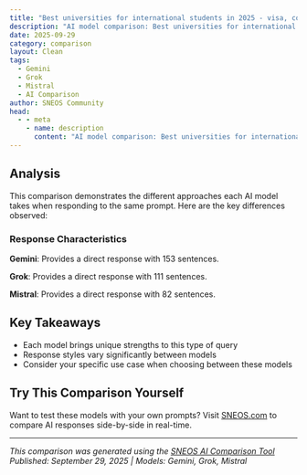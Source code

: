 ```yaml
---
title: "Best universities for international students in 2025 - visa, cost, and career prospects"
description: "AI model comparison: Best universities for international students in 2025 - visa, cost, and career prospects..."
date: 2025-09-29
category: comparison
layout: Clean
tags:
  - Gemini
  - Grok
  - Mistral
  - AI Comparison
author: SNEOS Community
head:
  - - meta
    - name: description
      content: "AI model comparison: Best universities for international students in 2025 - visa, cost, and career prospects..."
---
```


<ChatComparison
  title="Best universities for international students in 2025 - visa, cost, and career prospects"
  prompt="Best universities for international students in 2025 - visa, cost, and career prospects"
  :responses='{"Gemini": "Okay, let\u0027s break down the best universities for international students in 2025, focusing on visa considerations, cost, and career prospects. This is a complex topic because \u0022best\u0022 is subjective and depends on the student\u0027s field of study, academic profile, financial situation, and career goals. I\u0027ll provide a framework and some top contenders, along with the key factors to consider for each.\n\n**Key Factors to Consider**\n\nBefore diving into specific universities, let\u0027s outline the key criteria:\n\n* **Visa Requirements and Support:**\n * **Visa Sponsorship:** Does the university readily sponsor student visas (F-1 in the US, Tier 4 in the UK, etc.)?\n * **Visa Assistance:** Does the university have a dedicated international student office that provides comprehensive support with the visa application process, extensions, and related issues?\n * **Post-Study Work Options:** Does the country/university offer pathways for international graduates to remain and work after graduation (e.g., OPT in the US, Graduate Route in the UK, Post-Graduation Work Permit in Canada, etc.)?\n* **Cost of Attendance:**\n * **Tuition Fees:** International student tuition fees vary significantly.\n * **Living Expenses:** Consider the cost of housing, food, transportation, and other necessities in the university\u0027s location. Major cities are generally more expensive.\n * **Financial Aid and Scholarships:** Explore scholarships specifically for international students, university-specific grants, and external funding opportunities.\n* **Academic Reputation and Program Quality:**\n * **Rankings:** While rankings aren\u0027t everything, they can provide a general indication of a university\u0027s academic standing. Look at global rankings (QS World University Rankings, Times Higher Education World University Rankings, US News \u0026 World Report) and subject-specific rankings.\n * **Faculty Expertise:** Research the professors in your field of interest. Are they leaders in their area? Do they have strong research profiles?\n * **Curriculum and Research Opportunities:** Does the program offer a rigorous curriculum, research opportunities, internships, and other experiential learning experiences?\n* **Career Prospects:**\n * **Internship and Job Placement Rates:** What percentage of international students secure internships or jobs after graduation?\n * **Industry Connections:** Does the university have strong relationships with employers in your field?\n * **Career Services:** Does the university offer career counseling, resume workshops, interview preparation, and other career services tailored to international students?\n * **Location:** Is the university located in a region with a strong job market for your field of study?\n* **Campus Life and Support Services:**\n * **International Student Community:** Does the university have a large and active international student community?\n * **Cultural Integration Programs:** Does the university offer programs to help international students adjust to the local culture?\n * **Health and Wellbeing Services:** Access to quality healthcare and mental health support is crucial.\n* **Safety and Security:**\n * Consider the safety of the university\u0027s location and the campus security measures in place.\n\n**Top Universities (and Considerations)**\n\nHere are some top university options categorized by country, keeping in mind the factors above. This is not an exhaustive list, and I encourage you to research universities specific to your field of study.\n\n**United States**\n\n* **Massachusetts Institute of Technology (MIT):**\n * **Strengths:** World-renowned for STEM fields (science, technology, engineering, and mathematics). Excellent research opportunities, strong industry connections.\n * **Visa:** Strong support for international students. OPT (Optional Practical Training) and STEM OPT extension available.\n * **Cost:** Very high tuition. Competitive financial aid available.\n * **Career:** Excellent career prospects in tech, engineering, finance, and other fields.\n* **Stanford University:**\n * **Strengths:** Similar to MIT, strong in STEM and also highly regarded for business, law, and humanities. Located in Silicon Valley.\n * **Visa:** Strong support for international students. OPT and STEM OPT extension available.\n * **Cost:** Very high tuition. Competitive financial aid available.\n * **Career:** Excellent career prospects, especially in tech and entrepreneurship.\n* **Harvard University:**\n * **Strengths:** Exceptional reputation across all disciplines. Strong in law, business, medicine, and humanities.\n * **Visa:** Strong support for international students. OPT available.\n * **Cost:** Very high tuition. Generous financial aid available.\n * **Career:** Excellent career prospects in a wide range of fields.\n* **California Institute of Technology (Caltech):**\n * **Strengths:** Highly focused on science and engineering. Small class sizes, intense research environment.\n * **Visa:** Strong support for international students. OPT and STEM OPT extension available.\n * **Cost:** High tuition. Financial aid available.\n * **Career:** Excellent career prospects in research and industry.\n\n**Important Considerations for the US:**\n\n* **High Cost:** US universities are generally very expensive for international students. Thoroughly research financial aid options.\n* **Visa Uncertainty:** US immigration policies can be subject to change. Stay informed about the latest regulations.\n* **OPT/STEM OPT:** Take advantage of these post-study work opportunities to gain experience and potentially secure a permanent visa.\n\n**United Kingdom**\n\n* **University of Oxford:**\n * **Strengths:** World-renowned for humanities, social sciences, and sciences. Unique tutorial system.\n * **Visa:** Tier 4 (General) student visa. Graduate Route visa available for post-study work.\n * **Cost:** High tuition. Scholarships available, but competitive.\n * **Career:** Excellent career prospects in various fields, especially in the UK and Europe.\n* **University of Cambridge:**\n * **Strengths:** Similar to Oxford, exceptional reputation across all disciplines.\n * **Visa:** Tier 4 (General) student visa. Graduate Route visa available for post-study work.\n * **Cost:** High tuition. Scholarships available, but competitive.\n * **Career:** Excellent career prospects.\n* **Imperial College London:**\n * **Strengths:** Focus on science, engineering, medicine, and business.\n * **Visa:** Tier 4 (General) student visa. Graduate Route visa available for post-study work.\n * **Cost:** High tuition. Scholarships available.\n * **Career:** Excellent career prospects in STEM fields.\n* **University College London (UCL):**\n * **Strengths:** Strong in a wide range of subjects, including arts, humanities, sciences, and engineering.\n * **Visa:** Tier 4 (General) student visa. Graduate Route visa available for post-study work.\n * **Cost:** High tuition. Scholarships available.\n * **Career:** Excellent career prospects.\n\n**Important Considerations for the UK:**\n\n* **Shorter Programs:** Many UK master\u0027s programs are one year in length, which can be an advantage in terms of cost and time.\n* **Graduate Route:** The Graduate Route visa allows international graduates to stay and work in the UK for two years (or three years for PhD graduates).\n* **Living Costs in London:** London is an expensive city. Consider universities in other parts of the UK for lower living costs.\n\n**Canada**\n\n* **University of Toronto:**\n * **Strengths:** Strong in a wide range of disciplines, including medicine, engineering, and business.\n * **Visa:** Study permit required. Post-Graduation Work Permit (PGWP) available.\n * **Cost:** Lower tuition compared to the US and UK. Scholarships available.\n * **Career:** Good career prospects, especially in Toronto.\n* **University of British Columbia (UBC):**\n * **Strengths:** Strong in sciences, engineering, and environmental studies. Located in Vancouver.\n * **Visa:** Study permit required. Post-Graduation Work Permit (PGWP) available.\n * **Cost:** Lower tuition compared to the US and UK. Scholarships available.\n * **Career:** Good career prospects, especially in Vancouver.\n* **McGill University:**\n * **Strengths:** Located in Montreal, strong in medicine, law, and engineering.\n * **Visa:** Study permit required. Post-Graduation Work Permit (PGWP) available.\n * **Cost:** Lower tuition compared to the US and UK. Scholarships available.\n * **Career:** Good career prospects, especially in Montreal.\n\n**Important Considerations for Canada:**\n\n* **Post-Graduation Work Permit (PGWP):** The PGWP allows international graduates to work in Canada for up to three years after graduation. This is a popular pathway to permanent residency. The length of the PGWP depends on the length of the study program.\n* **Bilingualism (Quebec):** If you plan to study in Quebec, learning French can be an asset.\n\n**Australia**\n\n* **University of Melbourne:**\n * **Strengths:** Strong in a wide range of disciplines, including humanities, sciences, and engineering.\n * **Visa:** Student visa (subclass 500). Post-study work visa options available.\n * **Cost:** Relatively high tuition. Scholarships available.\n * **Career:** Good career prospects, especially in Australia.\n* **University of Sydney:**\n * **Strengths:** Similar to Melbourne, strong across many disciplines.\n * **Visa:** Student visa (subclass 500). Post-study work visa options available.\n * **Cost:** Relatively high tuition. Scholarships available.\n * **Career:** Good career prospects.\n\n**Important Considerations for Australia:**\n\n* **Distance:** Australia is a long way from many countries.\n* **Post-Study Work:** Australia offers various post-study work visa options, depending on the degree and field of study.\n* **Climate:** Australia has a warm climate.\n\n**Other Excellent Universities (by Country):**\n\n* **Switzerland:** ETH Zurich (Swiss Federal Institute of Technology Zurich), EPFL (\u00C9cole Polytechnique F\u00E9d\u00E9rale de Lausanne)\n* **Netherlands:** Delft University of Technology, University of Amsterdam\n* **Germany:** Technical University of Munich, Heidelberg University\n* **Singapore:** National University of Singapore (NUS), Nanyang Technological University (NTU)\n* **Hong Kong:** University of Hong Kong (HKU), The Hong Kong University of Science and Technology (HKUST)\n\n**Actionable Steps for You:**\n\n1. **Identify Your Field of Study:** The \u0022best\u0022 university depends heavily on your academic interests.\n2. **Research Programs:** Explore specific programs within your field at different universities. Look at the curriculum, faculty, research opportunities, and career services.\n3. **Check University Websites:** Visit the international student pages of each university\u0027s website for detailed information on visa requirements, tuition fees, scholarships, and application procedures.\n4. **Contact the International Student Office:** Reach out to the international student office at your target universities with any questions you have.\n5. **Attend Virtual Information Sessions:** Many universities host virtual information sessions for prospective international students.\n6. **Network:** Connect with current international students or alumni from your target universities to get their insights and advice.\n7. **Prepare a Strong Application:** Focus on your academic record, standardized test scores (if required), personal statement, and letters of recommendation.\n\n**Important Notes for 2025:**\n\n* **Visa Policies:** Immigration policies can change quickly. Stay updated on the latest visa regulations for your country of choice.\n* **Economic Conditions:** Global economic conditions can affect job markets and the availability of funding.\n* **University Responses to Global Events:** Universities may adjust their policies in response to global events (e.g., pandemics, geopolitical instability).\n\nBy carefully considering these factors and conducting thorough research, you can find the best university for your individual needs and aspirations. Good luck!\n", "Grok": "Choosing the best university as an international student involves considering several factors such as visa policies, affordability, academic reputation, post-graduation career opportunities, and support services for international students. While specific rankings and policies for 2025 are not fully available yet, I can provide insights based on current data (up to 2023) and trends that are likely to hold or evolve by 2025. Below is a curated list of some of the best universities for international students across popular study destinations like the US, UK, Canada, Australia, and Europe, with details on visa processes, costs, and career prospects.\n\n---\n\n### **Key Criteria for Selection**\n1. **Visa Policies**: Ease of obtaining a student visa and options for post-study work (PSW) visas.\n2. **Cost**: Tuition fees and living expenses, along with scholarship opportunities.\n3. **Career Prospects**: Employment rates, industry connections, and pathways to permanent residency (PR).\n4. **Support for International Students**: Services like language support, career counseling, and community integration.\n5. **Academic Reputation**: Based on global rankings like QS World University Rankings (2024).\n\n---\n\n### **Best Universities for International Students in 2025**\n\n#### **1. United States**\n- **Top Universities**:\n - **Massachusetts Institute of Technology (MIT)** - Known for STEM programs, innovation, and research.\n - **Stanford University** - Strong ties to Silicon Valley, ideal for tech and entrepreneurship careers.\n - **Harvard University** - Global prestige across disciplines, with extensive alumni networks.\n- **Visa Process**: International students need an F-1 visa. The process involves securing an I-20 form from the university and attending a visa interview. Post-graduation, the Optional Practical Training (OPT) program allows 12 months of work (extendable to 36 months for STEM graduates).\n- **Cost**: Tuition fees range from $30,000 to $60,000 per year at top universities. Living costs vary ($10,000\u2013$20,000 annually). Scholarships like Fulbright and university-specific merit-based aid are available.\n- **Career Prospects**: The US offers strong job opportunities, especially in tech, finance, and healthcare. H-1B visas are a pathway to work after OPT, though highly competitive. Average graduate salaries are high (e.g., $70,000\u002B for STEM fields).\n- **Note for 2025**: Policies may evolve depending on immigration reforms, so monitor updates via the US Citizenship and Immigration Services (USCIS) website.\n\n#### **2. United Kingdom**\n- **Top Universities**:\n - **University of Oxford** - World-class education in humanities, sciences, and research.\n - **University of Cambridge** - Known for academic rigor and innovation.\n - **Imperial College London** - Focus on STEM, with strong industry links.\n- **Visa Process**: A Tier 4 (General) Student Visa is required, renamed to Student Route. It\u2019s straightforward with a Confirmation of Acceptance for Studies (CAS) from the university. The Graduate Route allows 2 years (3 for PhD) of post-study work as of current policy.\n- **Cost**: Tuition fees for international students are \u00A315,000\u2013\u00A335,000 per year. Living costs are \u00A312,000\u2013\u00A315,000 annually in cities like London. Scholarships like Chevening and university-specific funding are available.\n- **Career Prospects**: The UK\u2019s Graduate Route is a major draw, allowing work without sponsorship. High demand for graduates in tech, finance, and healthcare. PR pathways exist via skilled worker visas.\n- **Note for 2025**: Brexit-related policy changes may affect visa rules; check the UK Home Office website for updates.\n\n#### **3. Canada**\n- **Top Universities**:\n - **University of Toronto** - Diverse programs and strong research output.\n - **University of British Columbia (UBC)** - Known for sustainability and innovation.\n - **McGill University** - Prestigious programs in medicine, law, and engineering.\n- **Visa Process**: Requires a study permit, applied via Immigration, Refugees and Citizenship Canada (IRCC). Processing is relatively fast (3\u20136 weeks). Post-Graduation Work Permit (PGWP) offers up to 3 years of work after studies.\n- **Cost**: Tuition fees range from CAD 20,000\u201340,000 per year. Living costs are CAD 10,000\u201315,000 annually. Scholarships like Vanier Canada Graduate Scholarships are available.\n- **Career Prospects**: Canada\u2019s immigration-friendly policies make it a top choice. PGWP leads to Canadian Experience Class (CEC) under Express Entry for PR. High demand in tech, healthcare, and engineering (average starting salary CAD 50,000\u002B).\n- **Note for 2025**: Canada may adjust study permit caps due to housing concerns; stay updated via IRCC announcements.\n\n#### **4. Australia**\n- **Top Universities**:\n - **Australian National University (ANU)** - Strong in research and public policy.\n - **University of Melbourne** - Known for medicine, arts, and sciences.\n - **University of Sydney** - Prestigious programs with global recognition.\n- **Visa Process**: Subclass 500 Student Visa is required. Processing takes 4\u201312 weeks. Post-study work visa offers 2\u20134 years of work based on qualification level.\n- **Cost**: Tuition fees are AUD 20,000\u201345,000 per year. Living costs are AUD 21,000 annually. Scholarships like Australia Awards and Destination Australia are available.\n- **Career Prospects**: Australia offers strong job markets in mining, healthcare, and IT. Post-study work visas ease transition to employment. PR pathways exist via skilled migration programs.\n- **Note for 2025**: Recent increases in visa fees and living cost requirements may continue; check updates on the Australian Department of Home Affairs website.\n\n#### **5. Europe (Germany, Netherlands, Sweden)**\n- **Top Universities**:\n - **Technical University of Munich (TUM), Germany** - Free or low-cost tuition for international students, strong in engineering.\n - **Delft University of Technology, Netherlands** - Known for innovation in tech and design.\n - **KTH Royal Institute of Technology, Sweden** - Focus on sustainability and engineering.\n- **Visa Process**: EU countries generally have simpler processes. Germany requires a student visa (processing 6\u201312 weeks) with an 18-month job search visa post-study. Netherlands offers a 1-year job search visa. Sweden provides a 12-month extension to seek work.\n- **Cost**: Germany has no or low tuition fees (administrative fees ~\u20AC300/semester). Netherlands fees are \u20AC8,000\u201320,000/year. Sweden fees are SEK 80,000\u2013140,000/year. Living costs range from \u20AC8,000\u201315,000 annually. Scholarships like DAAD (Germany) and Holland Scholarship are available.\n- **Career Prospects**: Germany has a strong industrial base with high demand for engineers (average salary \u20AC50,000\u002B). Netherlands and Sweden are hubs for tech and innovation. PR pathways are available with work experience.\n- **Note for 2025**: EU policies on non-EU students may evolve; monitor via respective national immigration websites.\n\n---\n\n### **Comparison Table**\n\n| **Country** | **Top University Example** | **Tuition (Annual)** | **Post-Study Work Option** | **PR Pathway** | **Key Strength** |\n|----------------------|---------------------------------|------------------------------|-----------------------------|------------------------|-----------------------------------|\n| USA | MIT | $30,000\u2013$60,000 | OPT (1\u20133 years) | Competitive (H-1B) | Tech, finance opportunities |\n| UK | Oxford | \u00A315,000\u2013\u00A335,000 | Graduate Route (2\u20133 years) | Possible via Skilled Worker | Short courses, PSW flexibility |\n| Canada | University of Toronto | CAD 20,000\u201340,000 | PGWP (up to 3 years) | Strong (Express Entry) | Immigration-friendly |\n| Australia | ANU | AUD 20,000\u201345,000 | PSW (2\u20134 years) | Strong (Skilled Migration) | High quality of life |\n| Germany | TUM | \u20AC0\u2013\u20AC600 (admin fee) | 18 months job search | Possible with work | Low cost, strong STEM jobs |\n\n---\n\n### **Recommendations for 2025**\n1. **STEM Students**: Consider the US (MIT, Stanford), Germany (TUM), or Canada (UBC) for strong industry connections and post-study work options.\n2. **Budget-Conscious Students**: Opt for Germany (low tuition) or Canada (affordable fees with PR pathways).\n3. **Short Courses \u0026 Quick Employment**: UK universities offer shorter programs (e.g., 1-year master\u2019s) with the Graduate Route for work.\n4. **Quality of Life \u0026 Safety**: Canada and Australia rank high for student-friendly environments and post-study opportunities.\n\n### **Actionable Tips**\n- **Start Early**: Visa applications and university admissions can take 6\u201312 months. Begin research in 2023\u20132024 for 2025 intake.\n- **Scholarships**: Explore government-funded (e.g., Fulbright, Chevening) and university-specific scholarships to offset costs.\n- **Stay Updated**: Immigration policies change frequently (e.g., Canada\u2019s recent permit caps, Australia\u2019s fee hikes). Follow official government websites.\n- **Networking**: Join university alumni groups on LinkedIn for insights into career prospects and visa experiences.\n- **Language Skills**: For non-English speaking countries like Germany, basic language proficiency can boost employability.\n\nWhile this guide is based on trends and data up to 2023, specific policies for 2025 may differ. Regularly check university websites and immigration portals for the latest updates. If you", "Mistral": "Choosing the best universities for international students involves considering factors such as visa policies, cost of education and living, and career prospects. While specific rankings and policies can change by 2025, here are some universities and countries known for their favorable conditions for international students:\n\n### United States\n1. **Massachusetts Institute of Technology (MIT)**\n - **Visa**: F-1 student visa is common.\n - **Cost**: High tuition fees, but generous financial aid and scholarships are available.\n - **Career Prospects**: Excellent, with strong alumni networks and industry connections.\n\n2. **Stanford University**\n - **Visa**: F-1 student visa.\n - **Cost**: High, but substantial financial aid opportunities.\n - **Career Prospects**: Very strong, especially in tech and entrepreneurship.\n\n3. **Harvard University**\n - **Visa**: F-1 student visa.\n - **Cost**: High, with significant financial aid options.\n - **Career Prospects**: Outstanding, with a global reputation.\n\n### United Kingdom\n1. **University of Oxford**\n - **Visa**: Tier 4 (General) student visa.\n - **Cost**: Moderate to high, with some scholarships available.\n - **Career Prospects**: Excellent, with a strong global reputation.\n\n2. **University of Cambridge**\n - **Visa**: Tier 4 (General) student visa.\n - **Cost**: Moderate to high, with financial aid options.\n - **Career Prospects**: Very strong, with a prestigious alumni network.\n\n3. **Imperial College London**\n - **Visa**: Tier 4 (General) student visa.\n - **Cost**: Moderate to high, with some scholarships.\n - **Career Prospects**: Excellent, especially in STEM fields.\n\n### Canada\n1. **University of Toronto**\n - **Visa**: Study permit.\n - **Cost**: Moderate, with financial aid and scholarships.\n - **Career Prospects**: Strong, with a diverse and inclusive environment.\n\n2. **University of British Columbia**\n - **Visa**: Study permit.\n - **Cost**: Moderate, with financial aid options.\n - **Career Prospects**: Good, with a focus on research and innovation.\n\n3. **McGill University**\n - **Visa**: Study permit.\n - **Cost**: Moderate, with scholarships available.\n - **Career Prospects**: Strong, with a global reputation.\n\n### Australia\n1. **University of Melbourne**\n - **Visa**: Student visa (subclass 500).\n - **Cost**: Moderate to high, with some scholarships.\n - **Career Prospects**: Good, with strong industry connections.\n\n2. **University of Sydney**\n - **Visa**: Student visa (subclass 500).\n - **Cost**: Moderate to high, with financial aid options.\n - **Career Prospects**: Strong, with a diverse range of programs.\n\n3. **Australian National University (ANU)**\n - **Visa**: Student visa (subclass 500).\n - **Cost**: Moderate to high, with scholarships available.\n - **Career Prospects**: Good, with a focus on research and public policy.\n\n### Germany\n1. **Technical University of Munich (TUM)**\n - **Visa**: Student visa.\n - **Cost**: Low to moderate, with many programs in English.\n - **Career Prospects**: Strong, especially in engineering and technology.\n\n2. **Heidelberg University**\n - **Visa**: Student visa.\n - **Cost**: Low to moderate, with some scholarships.\n - **Career Prospects**: Good, with a strong academic reputation.\n\n3. **Humboldt University of Berlin**\n - **Visa**: Student visa.\n - **Cost**: Low to moderate, with financial aid options.\n - **Career Prospects**: Good, with a focus on research and humanities.\n\n### Singapore\n1. **National University of Singapore (NUS)**\n - **Visa**: Student pass.\n - **Cost**: Moderate, with scholarships available.\n - **Career Prospects**: Excellent, with strong industry connections.\n\n2. **Nanyang Technological University (NTU)**\n - **Visa**: Student pass.\n - **Cost**: Moderate, with financial aid options.\n - **Career Prospects**: Strong, with a focus on technology and innovation.\n\n### Japan\n1. **University of Tokyo**\n - **Visa**: Student visa.\n - **Cost**: Moderate, with scholarships available.\n - **Career Prospects**: Good, with a strong academic reputation.\n\n2. **Kyoto University**\n - **Visa**: Student visa.\n - **Cost**: Moderate, with financial aid options.\n - **Career Prospects**: Good, with a focus on research and innovation.\n\n### General Tips\n- **Visa**: Always check the latest visa requirements and application processes, as they can change.\n- **Cost**: Consider both tuition fees and living expenses. Look for universities that offer financial aid, scholarships, or work-study programs.\n- **Career Prospects**: Research the university\u0027s alumni network, industry connections, and career services.\n\nBy 2025, these universities are likely to continue offering excellent opportunities for international students, but it\u0027s always a good idea to stay updated with the latest information and rankings."}' 
  published-date="16:28"
/>

## Analysis

This comparison demonstrates the different approaches each AI model takes when responding to the same prompt. Here are the key differences observed:

### Response Characteristics

**Gemini**: Provides a direct response with 153 sentences. 

**Grok**: Provides a direct response with 111 sentences. 

**Mistral**: Provides a direct response with 82 sentences. 

## Key Takeaways

- Each model brings unique strengths to this type of query
- Response styles vary significantly between models
- Consider your specific use case when choosing between these models

## Try This Comparison Yourself

Want to test these models with your own prompts? Visit [SNEOS.com](https://sneos.com) to compare AI responses side-by-side in real-time.

---

*This comparison was generated using the [SNEOS AI Comparison Tool](https://sneos.com)*
*Published: September 29, 2025 | Models: Gemini, Grok, Mistral*
